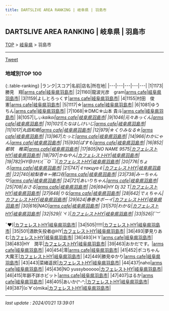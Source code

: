 ```yaml
---
title: DARTSLIVE AREA RANKING | 岐阜県 | 羽島市
---
```

## DARTSLIVE AREA RANKING | 岐阜県 | 羽島市

[TOP](/darts/rank/) > [岐阜県](/darts/rank/岐阜県/) > 羽島市

___

<a href="https://twitter.com/share?ref_src=twsrc%5Etfw" data-text="DARTSLIVE AREA RANKING | 岐阜県羽島市" class="twitter-share-button" data-via="DARTSLIVE" data-hashtags="DARTSLIVE" data-related="DARTSLIVE" data-show-count="false">Tweet</a>

### 地域別TOP 100

{:.table-ranking}
|ランク|スコア|名前|店名|所在地|
|---|---|---|---|---|
|1|1173|勝見　翔|<a href="https://search.dartslive.com/jp/shop/6067f8a5caa4c48c0d9b047a20a7ba1e">arms cafe</a>|<a href="/darts/rank/岐阜県/羽島市">岐阜県羽島市</a>|
|2|1160|龍波光彦　gram|<a href="https://search.dartslive.com/jp/shop/6067f8a5caa4c48c0d9b047a20a7ba1e">arms cafe</a>|<a href="/darts/rank/岐阜県/羽島市">岐阜県羽島市</a>|
|3|1159|よしとろっくす|<a href="https://search.dartslive.com/jp/shop/6067f8a5caa4c48c0d9b047a20a7ba1e">arms cafe</a>|<a href="/darts/rank/岐阜県/羽島市">岐阜県羽島市</a>|
|4|1155|村田　俊憲|<a href="https://search.dartslive.com/jp/shop/6067f8a5caa4c48c0d9b047a20a7ba1e">arms cafe</a>|<a href="/darts/rank/岐阜県/羽島市">岐阜県羽島市</a>|
|5|1117|☆|<a href="https://search.dartslive.com/jp/shop/6067f8a5caa4c48c0d9b047a20a7ba1e">arms cafe</a>|<a href="/darts/rank/岐阜県/羽島市">岐阜県羽島市</a>|
|6|1081|ゆうちん|<a href="https://search.dartslive.com/jp/shop/6067f8a5caa4c48c0d9b047a20a7ba1e">arms cafe</a>|<a href="/darts/rank/岐阜県/羽島市">岐阜県羽島市</a>|
|7|1068|☆DMC☆山本 貴斗|<a href="https://search.dartslive.com/jp/shop/6067f8a5caa4c48c0d9b047a20a7ba1e">arms cafe</a>|<a href="/darts/rank/岐阜県/羽島市">岐阜県羽島市</a>|
|8|1057|しぃ*kaikoi|<a href="https://search.dartslive.com/jp/shop/6067f8a5caa4c48c0d9b047a20a7ba1e">arms cafe</a>|<a href="/darts/rank/岐阜県/羽島市">岐阜県羽島市</a>|
|9|1046|元々あっくん|<a href="https://search.dartslive.com/jp/shop/6067f8a5caa4c48c0d9b047a20a7ba1e">arms cafe</a>|<a href="/darts/rank/岐阜県/羽島市">岐阜県羽島市</a>|
|10|1021|たなはしけいじ|<a href="https://search.dartslive.com/jp/shop/6067f8a5caa4c48c0d9b047a20a7ba1e">arms cafe</a>|<a href="/darts/rank/岐阜県/羽島市">岐阜県羽島市</a>|
|11|1017|丸田和樹|<a href="https://search.dartslive.com/jp/shop/6067f8a5caa4c48c0d9b047a20a7ba1e">arms cafe</a>|<a href="/darts/rank/岐阜県/羽島市">岐阜県羽島市</a>|
|12|979|☆くりみなる☆|<a href="https://search.dartslive.com/jp/shop/6067f8a5caa4c48c0d9b047a20a7ba1e">arms cafe</a>|<a href="/darts/rank/岐阜県/羽島市">岐阜県羽島市</a>|
|13|967|たっと|<a href="https://search.dartslive.com/jp/shop/6067f8a5caa4c48c0d9b047a20a7ba1e">arms cafe</a>|<a href="/darts/rank/岐阜県/羽島市">岐阜県羽島市</a>|
|14|966|わかにゃん|<a href="https://search.dartslive.com/jp/shop/6067f8a5caa4c48c0d9b047a20a7ba1e">arms cafe</a>|<a href="/darts/rank/岐阜県/羽島市">岐阜県羽島市</a>|
|15|930|ぱすも|<a href="https://search.dartslive.com/jp/shop/6067f8a5caa4c48c0d9b047a20a7ba1e">arms cafe</a>|<a href="/darts/rank/岐阜県/羽島市">岐阜県羽島市</a>|
|16|852|都筑　稚菜|<a href="https://search.dartslive.com/jp/shop/6067f8a5caa4c48c0d9b047a20a7ba1e">arms cafe</a>|<a href="/darts/rank/岐阜県/羽島市">岐阜県羽島市</a>|
|17|805|NO NAME 9575|<a href="https://search.dartslive.com/jp/shop/ef4f694c800579f30d9b047a20a7ba1e">カフェレストHY</a>|<a href="/darts/rank/岐阜県/羽島市">岐阜県羽島市</a>|
|18|797|かねやん|<a href="https://search.dartslive.com/jp/shop/ef4f694c800579f30d9b047a20a7ba1e">カフェレストHY</a>|<a href="/darts/rank/岐阜県/羽島市">岐阜県羽島市</a>|
|19|782|HY@ｶﾅﾓﾝ(￣O￣)|<a href="https://search.dartslive.com/jp/shop/ef4f694c800579f30d9b047a20a7ba1e">カフェレストHY</a>|<a href="/darts/rank/岐阜県/羽島市">岐阜県羽島市</a>|
|20|776|ちょろ|<a href="https://search.dartslive.com/jp/shop/6067f8a5caa4c48c0d9b047a20a7ba1e">arms cafe</a>|<a href="/darts/rank/岐阜県/羽島市">岐阜県羽島市</a>|
|21|747|￠такцуа￠|<a href="https://search.dartslive.com/jp/shop/ef4f694c800579f30d9b047a20a7ba1e">カフェレストHY</a>|<a href="/darts/rank/岐阜県/羽島市">岐阜県羽島市</a>|
|22|740|絵梨香☆➳猪口在|<a href="https://search.dartslive.com/jp/shop/6067f8a5caa4c48c0d9b047a20a7ba1e">arms cafe</a>|<a href="/darts/rank/岐阜県/羽島市">岐阜県羽島市</a>|
|23|738|みーちゃん♡|<a href="https://search.dartslive.com/jp/shop/6067f8a5caa4c48c0d9b047a20a7ba1e">arms cafe</a>|<a href="/darts/rank/岐阜県/羽島市">岐阜県羽島市</a>|
|24|721|あいりちゃん|<a href="https://search.dartslive.com/jp/shop/6067f8a5caa4c48c0d9b047a20a7ba1e">arms cafe</a>|<a href="/darts/rank/岐阜県/羽島市">岐阜県羽島市</a>|
|25|708|おさる|<a href="https://search.dartslive.com/jp/shop/6067f8a5caa4c48c0d9b047a20a7ba1e">arms cafe</a>|<a href="/darts/rank/岐阜県/羽島市">岐阜県羽島市</a>|
|26|694|HY Dj 32 T|<a href="https://search.dartslive.com/jp/shop/ef4f694c800579f30d9b047a20a7ba1e">カフェレストHY</a>|<a href="/darts/rank/岐阜県/羽島市">岐阜県羽島市</a>|
|27|648|りな|<a href="https://search.dartslive.com/jp/shop/6067f8a5caa4c48c0d9b047a20a7ba1e">arms cafe</a>|<a href="/darts/rank/岐阜県/羽島市">岐阜県羽島市</a>|
|28|642|でぇちゃん|<a href="https://search.dartslive.com/jp/shop/ef4f694c800579f30d9b047a20a7ba1e">カフェレストHY</a>|<a href="/darts/rank/岐阜県/羽島市">岐阜県羽島市</a>|
|29|624|春巻きボーイ|<a href="https://search.dartslive.com/jp/shop/ef4f694c800579f30d9b047a20a7ba1e">カフェレストHY</a>|<a href="/darts/rank/岐阜県/羽島市">岐阜県羽島市</a>|
|30|616|NAO|<a href="https://search.dartslive.com/jp/shop/6067f8a5caa4c48c0d9b047a20a7ba1e">arms cafe</a>|<a href="/darts/rank/岐阜県/羽島市">岐阜県羽島市</a>|
|31|570|わかな|<a href="https://search.dartslive.com/jp/shop/ef4f694c800579f30d9b047a20a7ba1e">カフェレストHY</a>|<a href="/darts/rank/岐阜県/羽島市">岐阜県羽島市</a>|
|32|529|( ˙༥˙ )|<a href="https://search.dartslive.com/jp/shop/ef4f694c800579f30d9b047a20a7ba1e">カフェレストHY</a>|<a href="/darts/rank/岐阜県/羽島市">岐阜県羽島市</a>|
|33|526|(*¯︶¯♥)|<a href="https://search.dartslive.com/jp/shop/ef4f694c800579f30d9b047a20a7ba1e">カフェレストHY</a>|<a href="/darts/rank/岐阜県/羽島市">岐阜県羽島市</a>|
|34|505|!!!!!|<a href="https://search.dartslive.com/jp/shop/ef4f694c800579f30d9b047a20a7ba1e">カフェレストHY</a>|<a href="/darts/rank/岐阜県/羽島市">岐阜県羽島市</a>|
|35|501|酒飲矢投者@HY|<a href="https://search.dartslive.com/jp/shop/ef4f694c800579f30d9b047a20a7ba1e">カフェレストHY</a>|<a href="/darts/rank/岐阜県/羽島市">岐阜県羽島市</a>|
|36|493|夢見りあむ|<a href="https://search.dartslive.com/jp/shop/ef4f694c800579f30d9b047a20a7ba1e">カフェレストHY</a>|<a href="/darts/rank/岐阜県/羽島市">岐阜県羽島市</a>|
|36|493|ＨＹ|<a href="https://search.dartslive.com/jp/shop/6067f8a5caa4c48c0d9b047a20a7ba1e">arms cafe</a>|<a href="/darts/rank/岐阜県/羽島市">岐阜県羽島市</a>|
|38|483|HY　潤平|<a href="https://search.dartslive.com/jp/shop/ef4f694c800579f30d9b047a20a7ba1e">カフェレストHY</a>|<a href="/darts/rank/岐阜県/羽島市">岐阜県羽島市</a>|
|39|463|おかだです。|<a href="https://search.dartslive.com/jp/shop/6067f8a5caa4c48c0d9b047a20a7ba1e">arms cafe</a>|<a href="/darts/rank/岐阜県/羽島市">岐阜県羽島市</a>|
|40|454|澪|<a href="https://search.dartslive.com/jp/shop/6067f8a5caa4c48c0d9b047a20a7ba1e">arms cafe</a>|<a href="/darts/rank/岐阜県/羽島市">岐阜県羽島市</a>|
|41|452|ポコちゃん大魔王|<a href="https://search.dartslive.com/jp/shop/ef4f694c800579f30d9b047a20a7ba1e">カフェレストHY</a>|<a href="/darts/rank/岐阜県/羽島市">岐阜県羽島市</a>|
|42|449|勝見ゆかり|<a href="https://search.dartslive.com/jp/shop/6067f8a5caa4c48c0d9b047a20a7ba1e">arms cafe</a>|<a href="/darts/rank/岐阜県/羽島市">岐阜県羽島市</a>|
|43|443|菜緒遥民|<a href="https://search.dartslive.com/jp/shop/ef4f694c800579f30d9b047a20a7ba1e">カフェレストHY</a>|<a href="/darts/rank/岐阜県/羽島市">岐阜県羽島市</a>|
|44|437|naho|<a href="https://search.dartslive.com/jp/shop/6067f8a5caa4c48c0d9b047a20a7ba1e">arms cafe</a>|<a href="/darts/rank/岐阜県/羽島市">岐阜県羽島市</a>|
|45|436|NO yussybooooo|<a href="https://search.dartslive.com/jp/shop/ef4f694c800579f30d9b047a20a7ba1e">カフェレストHY</a>|<a href="/darts/rank/岐阜県/羽島市">岐阜県羽島市</a>|
|46|415|年齢不詳ホビット|<a href="https://search.dartslive.com/jp/shop/6067f8a5caa4c48c0d9b047a20a7ba1e">arms cafe</a>|<a href="/darts/rank/岐阜県/羽島市">岐阜県羽島市</a>|
|47|407|はるか|<a href="https://search.dartslive.com/jp/shop/6067f8a5caa4c48c0d9b047a20a7ba1e">arms cafe</a>|<a href="/darts/rank/岐阜県/羽島市">岐阜県羽島市</a>|
|48|405|あいか(^-^;|<a href="https://search.dartslive.com/jp/shop/ef4f694c800579f30d9b047a20a7ba1e">カフェレストHY</a>|<a href="/darts/rank/岐阜県/羽島市">岐阜県羽島市</a>|
|49|387|(о´∀`о)mika|<a href="https://search.dartslive.com/jp/shop/ef4f694c800579f30d9b047a20a7ba1e">カフェレストHY</a>|<a href="/darts/rank/岐阜県/羽島市">岐阜県羽島市</a>|



___

_last update : 2024/01/21 13:39:01_


<script src="https://cdnjs.cloudflare.com/ajax/libs/jquery/3.6.1/jquery.min.js" integrity="sha512-aVKKRRi/Q/YV+4mjoKBsE4x3H+BkegoM/em46NNlCqNTmUYADjBbeNefNxYV7giUp0VxICtqdrbqU7iVaeZNXA==" crossorigin="anonymous" referrerpolicy="no-referrer"></script>
<script src="https://cdnjs.cloudflare.com/ajax/libs/jquery.tablesorter/2.31.3/js/jquery.tablesorter.min.js" integrity="sha512-qzgd5cYSZcosqpzpn7zF2ZId8f/8CHmFKZ8j7mU4OUXTNRd5g+ZHBPsgKEwoqxCtdQvExE5LprwwPAgoicguNg==" crossorigin="anonymous" referrerpolicy="no-referrer"></script>
<link rel="stylesheet" href="https://cdnjs.cloudflare.com/ajax/libs/jquery.tablesorter/2.31.3/css/theme.default.min.css" integrity="sha512-wghhOJkjQX0Lh3NSWvNKeZ0ZpNn+SPVXX1Qyc9OCaogADktxrBiBdKGDoqVUOyhStvMBmJQ8ZdMHiR3wuEq8+w==" crossorigin="anonymous" referrerpolicy="no-referrer" />
<script>
$(function() {
    $(".table-ranking").tablesorter({sortList:[[0, 0]]});
});
</script>

<script async src="https://platform.twitter.com/widgets.js" charset="utf-8"></script>